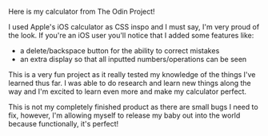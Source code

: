 Here is my calculator from The Odin Project!

I used Apple's iOS calculator as CSS inspo and I must say, I'm very proud of the look. If you're an iOS user you'll notice that I added some features like:

- a delete/backspace button for the ability to correct mistakes
- an extra display so that all inputted numbers/operations can be seen

This is a very fun project as it really tested my knowledge of the things I've learned thus far. I was able to do research and learn new things along the way and I'm excited to learn even more and make my calculator perfect.

This is not my completely finished product as there are small bugs I need to fix, however, I'm allowing myself to release my baby out into the world because functionally, it's perfect!
